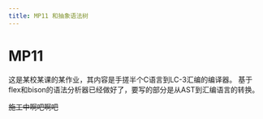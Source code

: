 ```yaml
---
title: MP11 和抽象语法树
---
```


# MP11
这是某校某课的某作业，其内容是手搓半个C语言到LC-3汇编的编译器。
基于flex和bison的语法分析器已经做好了，要写的部分是从AST到汇编语言的转换。

~~施工中啊吧啊吧~~
